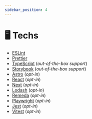```yaml
---
sidebar_position: 4
---
```


# 🖥️ Techs

- [ESLint](https://eslint.org)
- [Prettier](https://prettier.io)
- [TypeScript](https://www.typescriptlang.org) (_out-of-the-box support_)
- [Storybook](https://storybook.js.org) (_out-of-the-box support_)
- [Astro](https://astro.build) (_opt-in_)
- [React](https://react.dev/) (_opt-in_)
- [Next](https://nextjs.org) (_opt-in_)
- [Lodash](https://lodash.com) (_opt-in_)
- [Remeda](https://remedajs.com) (_opt-in_)
- [Playwright](https://playwright.dev) (_opt-in_)
- [Jest](https://jestjs.io/) (_opt-in_)
- [Vitest](https://vitest.dev/) (_opt-in_)
